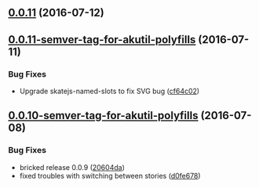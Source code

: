 <a name="0.0.11"></a>
## [0.0.11](https://bitbucket.org/atlassian/https://bitbucket.org/atlassian/atlaskit/compare/0.0.11-semver-tag-for-akutil-polyfills...v0.0.11) (2016-07-12)



<a name="0.0.11-semver-tag-for-akutil-polyfills"></a>
## [0.0.11-semver-tag-for-akutil-polyfills](https://bitbucket.org/atlassian/https://bitbucket.org/atlassian/atlaskit/compare/0.0.10-semver-tag-for-akutil-polyfills...0.0.11-semver-tag-for-akutil-polyfills) (2016-07-11)


### Bug Fixes

* Upgrade skatejs-named-slots to fix SVG bug ([cf64c02](https://bitbucket.org/atlassian/https://bitbucket.org/atlassian/atlaskit/commits/cf64c02))



<a name="0.0.10-semver-tag-for-akutil-polyfills"></a>
## [0.0.10-semver-tag-for-akutil-polyfills](https://bitbucket.org/atlassian/https://bitbucket.org/atlassian/atlaskit/compare/d0fe678...0.0.10-semver-tag-for-akutil-polyfills) (2016-07-08)


### Bug Fixes

* bricked release 0.0.9 ([20604da](https://bitbucket.org/atlassian/https://bitbucket.org/atlassian/atlaskit/commits/20604da))
* fixed troubles with switching between stories ([d0fe678](https://bitbucket.org/atlassian/https://bitbucket.org/atlassian/atlaskit/commits/d0fe678))



